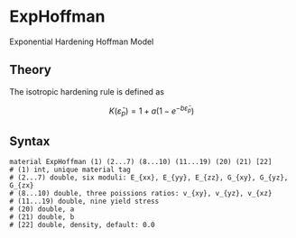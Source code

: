 # ExpHoffman

Exponential Hardening Hoffman Model

## Theory

The isotropic hardening rule is defined as

$$
K(\bar\varepsilon_p)=1+a(1-e^{-b\bar\varepsilon_p})
$$

## Syntax

```
material ExpHoffman (1) (2...7) (8...10) (11...19) (20) (21) [22]
# (1) int, unique material tag
# (2...7) double, six moduli: E_{xx}, E_{yy}, E_{zz}, G_{xy}, G_{yz}, G_{zx}
# (8...10) double, three poissions ratios: v_{xy}, v_{yz}, v_{xz}
# (11...19) double, nine yield stress
# (20) double, a
# (21) double, b
# [22] double, density, default: 0.0
```
